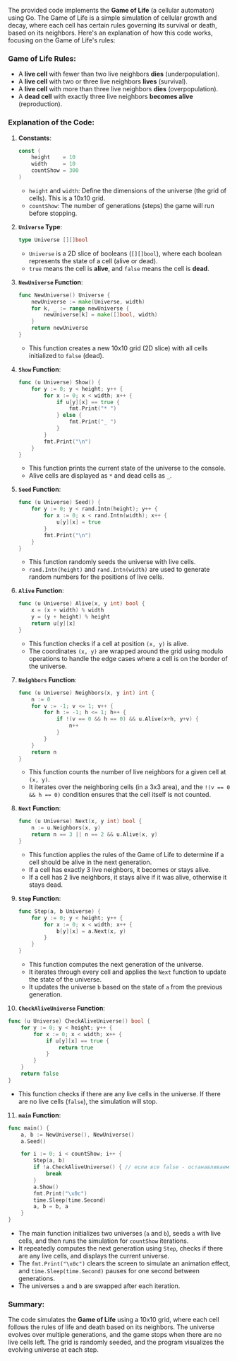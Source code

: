 The provided code implements the **Game of Life** (a cellular automaton) using Go. The Game of Life is a simple simulation of cellular growth and decay, where each cell has certain rules governing its survival or death, based on its neighbors. Here's an explanation of how this code works, focusing on the Game of Life's rules:

### Game of Life Rules:
- A **live cell** with fewer than two live neighbors **dies** (underpopulation).
- A **live cell** with two or three live neighbors **lives** (survival).
- A **live cell** with more than three live neighbors **dies** (overpopulation).
- A **dead cell** with exactly three live neighbors **becomes alive** (reproduction).

### Explanation of the Code:

1. **Constants**:
   ```go
   const (
       height    = 10
       width     = 10
       countShow = 300
   )
   ```
   - `height` and `width`: Define the dimensions of the universe (the grid of cells). This is a 10x10 grid.
   - `countShow`: The number of generations (steps) the game will run before stopping.

2. **`Universe` Type**:
   ```go
   type Universe [][]bool
   ```
   - `Universe` is a 2D slice of booleans (`[][]bool`), where each boolean represents the state of a cell (alive or dead).
   - `true` means the cell is **alive**, and `false` means the cell is **dead**.

3. **`NewUniverse` Function**:
   ```go
   func NewUniverse() Universe {
       newUniverse := make(Universe, width)
       for k, _ := range newUniverse {
           newUniverse[k] = make([]bool, width)
       }
       return newUniverse
   }
   ```
   - This function creates a new 10x10 grid (2D slice) with all cells initialized to `false` (dead).

4. **`Show` Function**:
   ```go
   func (u Universe) Show() {
       for y := 0; y < height; y++ {
           for x := 0; x < width; x++ {
               if u[y][x] == true {
                   fmt.Print("* ")
               } else {
                   fmt.Print("_ ")
               }
           }
           fmt.Print("\n")
       }
   }
   ```
   - This function prints the current state of the universe to the console.
   - Alive cells are displayed as `*` and dead cells as `_`.

5. **`Seed` Function**:
   ```go
   func (u Universe) Seed() {
       for y := 0; y < rand.Intn(height); y++ {
           for x := 0; x < rand.Intn(width); x++ {
               u[y][x] = true
           }
           fmt.Print("\n")
       }
   }
   ```
   - This function randomly seeds the universe with live cells.
   - `rand.Intn(height)` and `rand.Intn(width)` are used to generate random numbers for the positions of live cells.

6. **`Alive` Function**:
   ```go
   func (u Universe) Alive(x, y int) bool {
       x = (x + width) % width
       y = (y + height) % height
       return u[y][x]
   }
   ```
   - This function checks if a cell at position `(x, y)` is alive.
   - The coordinates `(x, y)` are wrapped around the grid using modulo operations to handle the edge cases where a cell is on the border of the universe.

7. **`Neighbors` Function**:
   ```go
   func (u Universe) Neighbors(x, y int) int {
       n := 0
       for v := -1; v <= 1; v++ {
           for h := -1; h <= 1; h++ {
               if !(v == 0 && h == 0) && u.Alive(x+h, y+v) {
                   n++
               }
           }
       }
       return n
   }
   ```
   - This function counts the number of live neighbors for a given cell at `(x, y)`.
   - It iterates over the neighboring cells (in a 3x3 area), and the `!(v == 0 && h == 0)` condition ensures that the cell itself is not counted.

8. **`Next` Function**:
   ```go
   func (u Universe) Next(x, y int) bool {
       n := u.Neighbors(x, y)
       return n == 3 || n == 2 && u.Alive(x, y)
   }
   ```
   - This function applies the rules of the Game of Life to determine if a cell should be alive in the next generation.
   - If a cell has exactly 3 live neighbors, it becomes or stays alive.
   - If a cell has 2 live neighbors, it stays alive if it was alive, otherwise it stays dead.

9. **`Step` Function**:
   ```go
   func Step(a, b Universe) {
       for y := 0; y < height; y++ {
           for x := 0; x < width; x++ {
               b[y][x] = a.Next(x, y)
           }
       }
   }
   ```
   - This function computes the next generation of the universe.
   - It iterates through every cell and applies the `Next` function to update the state of the universe.
   - It updates the universe `b` based on the state of `a` from the previous generation.

10. **`CheckAliveUniverse` Function**:
   ```go
   func (u Universe) CheckAliveUniverse() bool {
       for y := 0; y < height; y++ {
           for x := 0; x < width; x++ {
               if u[y][x] == true {
                   return true
               }
           }
       }
       return false
   }
   ```
   - This function checks if there are any live cells in the universe. If there are no live cells (`false`), the simulation will stop.

11. **`main` Function**:
   ```go
   func main() {
       a, b := NewUniverse(), NewUniverse()
       a.Seed()

       for i := 0; i < countShow; i++ {
           Step(a, b)
           if !a.CheckAliveUniverse() { // если все false - останавливаем цикл
               break
           }
           a.Show()
           fmt.Print("\x0c")
           time.Sleep(time.Second)
           a, b = b, a
       }
   }
   ```
   - The main function initializes two universes (`a` and `b`), seeds `a` with live cells, and then runs the simulation for `countShow` iterations.
   - It repeatedly computes the next generation using `Step`, checks if there are any live cells, and displays the current universe.
   - The `fmt.Print("\x0c")` clears the screen to simulate an animation effect, and `time.Sleep(time.Second)` pauses for one second between generations.
   - The universes `a` and `b` are swapped after each iteration.

### Summary:
The code simulates the **Game of Life** using a 10x10 grid, where each cell follows the rules of life and death based on its neighbors. The universe evolves over multiple generations, and the game stops when there are no live cells left. The grid is randomly seeded, and the program visualizes the evolving universe at each step.